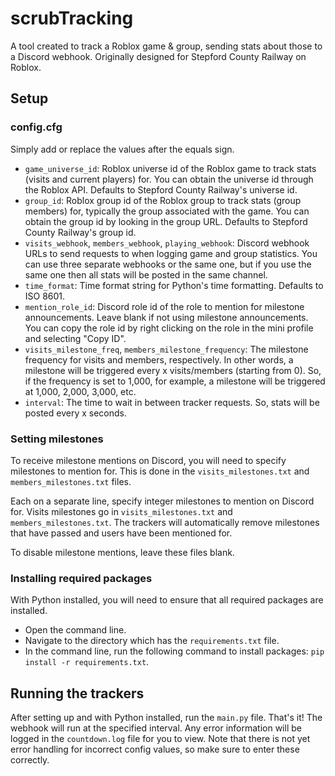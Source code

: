 # scrubTracking
A tool created to track a Roblox game &amp; group, sending stats about those to a Discord webhook. Originally designed for Stepford County Railway on Roblox.

## Setup
### config.cfg
Simply add or replace the values after the equals sign.
* `game_universe_id`: Roblox universe id of the Roblox game to track stats (visits and current players) for. You can obtain the universe id through the Roblox API. Defaults to Stepford County Railway's universe id.
* `group_id`: Roblox group id of the Roblox group to track stats (group members) for, typically the group associated with the game. You can obtain the group id by looking in the group URL. Defaults to Stepford County Railway's group id.
* `visits_webhook`, `members_webhook`, `playing_webhook`: Discord webhook URLs to send requests to when logging game and group statistics. You can use three separate webhooks or the same one, but if you use the same one then all stats will be posted in the same channel.
* `time_format`: Time format string for Python's time formatting. Defaults to ISO 8601.
* `mention_role_id`: Discord role id of the role to mention for milestone announcements. Leave blank if not using milestone announcements. You can copy the role id by right clicking on the role in the mini profile and selecting "Copy ID".
* `visits_milestone_freq`, `members_milestone_frequency`: The milestone frequency for visits and members, respectively. In other words, a milestone will be triggered every x visits/members (starting from 0). So, if the frequency is set to 1,000, for example, a milestone will be triggered at 1,000, 2,000, 3,000, etc.
* `interval`: The time to wait in between tracker requests. So, stats will be posted every x seconds.
### Setting milestones
To receive milestone mentions on Discord, you will need to specify milestones to mention for. This is done in the `visits_milestones.txt` and `members_milestones.txt` files.

Each on a separate line, specify integer milestones to mention on Discord for. Visits milestones go in `visits_milestones.txt` and `members_milestones.txt`. The trackers will automatically remove milestones that have passed and users have been mentioned for.

To disable milestone mentions, leave these files blank.
### Installing required packages
With Python installed, you will need to ensure that all required packages are installed.
* Open the command line.
* Navigate to the directory which has the `requirements.txt` file.
* In the command line, run the following command to install packages: `pip install -r requirements.txt`.

## Running the trackers
After setting up and with Python installed, run the `main.py` file. That's it! The webhook will run at the specified interval. Any error information will be logged in the `countdown.log` file for you to view. Note that there is not yet error handling for incorrect config values, so make sure to enter these correctly.